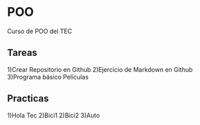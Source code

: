 # POO
Curso de POO del TEC

## Tareas
1)Crear Repositorio en Github
2)Ejercicio de Markdown en Github
3)Programa básico Películas


## Practicas
1)Hola Tec
2)Bici1
2)Bici2
3)Auto
